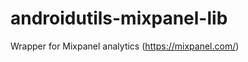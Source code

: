 androidutils-mixpanel-lib
========================

Wrapper for Mixpanel analytics (https://mixpanel.com/)
